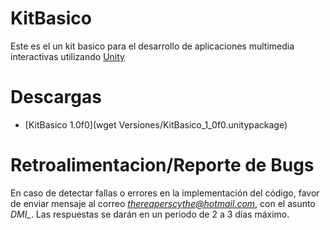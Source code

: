 # KitBasico

Este es el un kit basico para el desarrollo de aplicaciones multimedia interactivas utilizando [Unity](https://unity.com/es)

# Descargas

- [KitBasico 1.0f0](wget Versiones/KitBasico_1_0f0.unitypackage)

# Retroalimentacion/Reporte de Bugs

En caso de detectar fallas o errores en la implementación del código, favor de enviar mensaje al correo *thereaperscythe@hotmail.com*, con el asunto *DMI_<Apellidos>*. Las respuestas se darán en un periodo de 2 a 3 días máximo.

